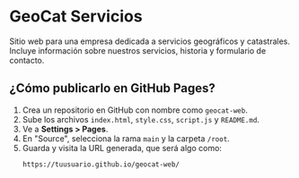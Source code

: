 # GeoCat Servicios

Sitio web para una empresa dedicada a servicios geográficos y catastrales. Incluye información sobre nuestros servicios, historia y formulario de contacto.

## ¿Cómo publicarlo en GitHub Pages?

1. Crea un repositorio en GitHub con nombre como `geocat-web`.
2. Sube los archivos `index.html`, `style.css`, `script.js` y `README.md`.
3. Ve a **Settings > Pages**.
4. En "Source", selecciona la rama `main` y la carpeta `/root`.
5. Guarda y visita la URL generada, que será algo como:
   ```
   https://tuusuario.github.io/geocat-web/
   ```